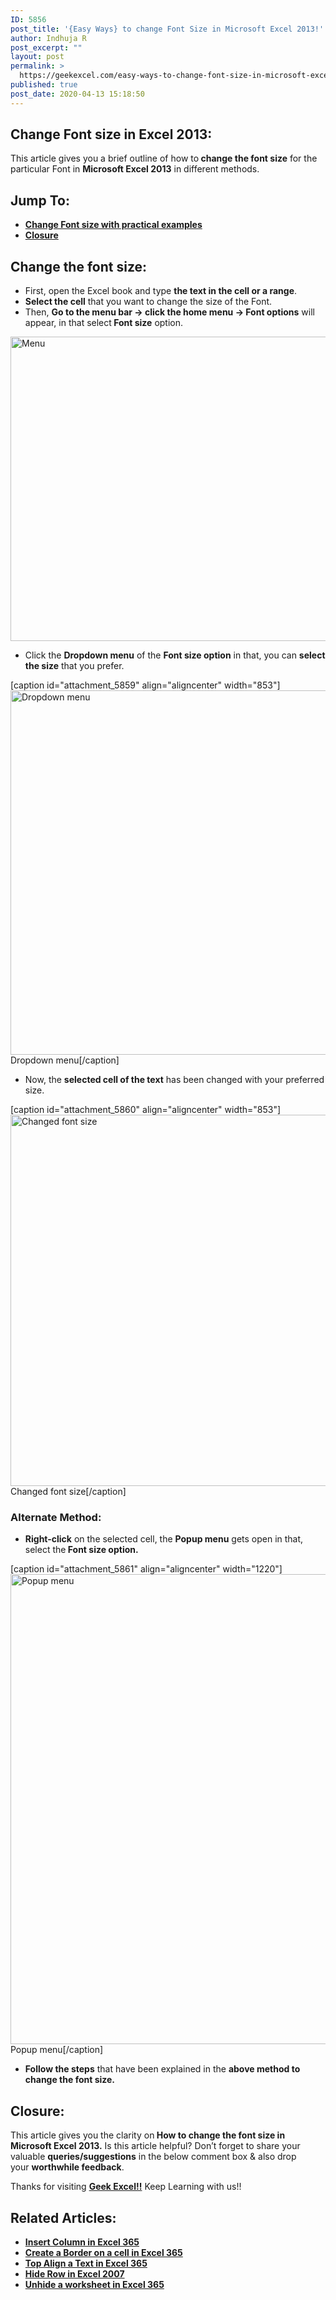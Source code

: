 ```yaml
---
ID: 5856
post_title: '{Easy Ways} to change Font Size in Microsoft Excel 2013!'
author: Indhuja R
post_excerpt: ""
layout: post
permalink: >
  https://geekexcel.com/easy-ways-to-change-font-size-in-microsoft-excel-2013/
published: true
post_date: 2020-04-13 15:18:50
---
```

<h2>Change Font size in Excel 2013:</h2>
This article gives you a brief outline of how to<strong> change the font size</strong> for the particular Font in <strong>Microsoft Excel 2013</strong> in different methods.
<h2>Jump To:</h2>
<ul>
 	<li><a href="#1"><strong>Change Font size with practical examples</strong></a></li>
 	<li><a href="#2"><b>Closure</b></a></li>
</ul>
<h2 id="1">Change the font size:</h2>
<ul>
 	<li>First, open the Excel book and type <strong>the text in the cell or a range</strong>.</li>
 	<li><strong>Select the cell</strong> that you want to change the size of the Font.</li>
 	<li>Then, <strong>Go to the menu bar → click the home menu → Font options</strong> will appear, in that select<strong> Font size</strong> option.</li>
</ul>
<img class="aligncenter wp-image-5858 size-full" src="https://geekexcel.com/wp-content/uploads/2020/04/Screenshot_1-18.png" alt="Menu" width="873" height="487" />
<ul>
 	<li>Click the <strong>Dropdown menu</strong> of the <strong>Font size option</strong> in that, you can <strong>select the size</strong> that you prefer.</li>
</ul>
[caption id="attachment_5859" align="aligncenter" width="853"]<img class="wp-image-5859 size-full" src="https://geekexcel.com/wp-content/uploads/2020/04/Screenshot_2-18.png" alt="Dropdown menu" width="853" height="583" /> Dropdown menu[/caption]
<ul>
 	<li>Now, the <strong>selected cell of the text</strong> has been changed with your preferred size.</li>
</ul>
[caption id="attachment_5860" align="aligncenter" width="853"]<img class="wp-image-5860 size-full" src="https://geekexcel.com/wp-content/uploads/2020/04/Screenshot_4-18.png" alt="Changed font size" width="853" height="594" /> Changed font size[/caption]
<h3>Alternate Method:</h3>
<ul>
 	<li><strong>Right-click</strong> on the selected cell, the <strong>Popup menu</strong> gets open in that, select the<strong> Font size option.</strong></li>
</ul>
[caption id="attachment_5861" align="aligncenter" width="1220"]<img class="wp-image-5861 size-full" src="https://geekexcel.com/wp-content/uploads/2020/04/Screenshot_3-17.png" alt="Popup menu" width="1220" height="752" /> Popup menu[/caption]
<ul>
 	<li><strong>Follow the steps</strong> that have been explained in the <strong>above method to change the font size.</strong></li>
</ul>
<h2 id="2">Closure:</h2>
This article gives you the clarity on<strong> How to change the font size in Microsoft Excel 2013.</strong> Is this article helpful? Don’t forget to share your valuable <strong>queries/suggestions</strong> in the below comment box &amp; also drop your <strong>worthwhile feedback</strong>.

Thanks for visiting <strong><a href="https://geekexcel.com/">Geek Excel!!</a></strong> Keep Learning with us!!
<h2>Related Articles:</h2>
<ul>
 	<li><a href="https://geekexcel.com/how-to-insert-column-in-microsoft-excel-365/" rel="nofollow"><strong>Insert Column in Excel 365</strong></a></li>
 	<li><a href="https://geekexcel.com/how-to-create-a-border-on-a-cell-in-microsoft-excel-365/" rel="nofollow"><strong>Create a Border on a cell in Excel 365</strong></a></li>
 	<li><a href="https://geekexcel.com/how-to-top-align-a-text-in-microsoft-excel-365/" rel="nofollow"><strong>Top Align a Text in Excel 365</strong></a></li>
 	<li><a href="https://geekexcel.com/how-to-hide-row-in-microsoft-excel-2007/" rel="nofollow"><strong>Hide Row in Excel 2007</strong></a></li>
 	<li><a href="https://geekexcel.com/how-to-unhide-a-worksheet-in-microsoft-excel-365/" rel="nofollow"><strong>Unhide a worksheet in Excel 365</strong></a></li>
</ul>